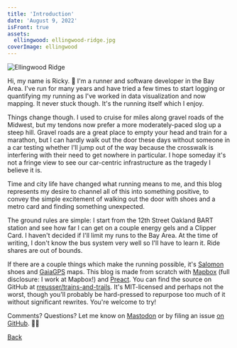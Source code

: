 ```yaml
---
title: 'Introduction'
date: 'August 9, 2022'
isFront: true
assets:
  ellingwood: ellingwood-ridge.jpg
coverImage: ellingwood
---
```


<span data-behavior="introduction"></span>

![Ellingwood Ridge](ellingwood-ridge-md.jpg)

Hi, my name is Ricky. 👋 I'm a runner and software developer in the Bay Area. I've run for many years and have tried a few times to start logging or quantifying my running as I've worked in data visualization and now mapping. It never stuck though. It's the running itself which I enjoy.

Things change though. I used to cruise for miles along gravel roads of the Midwest, but my tendons now prefer a more moderately-paced slog up a steep hill. Gravel roads are a great place to empty your head and train for a marathon, but I can hardly walk out the door these days without someone in a car testing whether I'll jump out of the way because the crosswalk is interfering with their need to get nowhere in particular. I hope someday it's not a fringe view to see our car-centric infrastructure as the tragedy I believe it is.

Time and city life have changed what running means to me, and this blog represents my desire to channel all of this into something positive, to convey the simple excitement of walking out the door with shoes and a metro card and finding something unexpected. 

The ground rules are simple: I start from the 12th Street Oakland BART station and see how far I can get on a couple energy gels and a Clipper Card. I haven't decided if I'll limit my runs to the Bay Area. At the time of writing, I don't know the bus system very well so I'll have to learn it. Ride shares are out of bounds.

If there are a couple things which make the running possible, it's [Salomon](https://www.salomon.com/) shoes and [GaiaGPS](https://www.gaiagps.com/map/) maps. This blog is made from scratch with [Mapbox](https://www.mapbox.com/) (full disclosure: I work at Mapbox!) and [Preact](https://preactjs.com/). You can find the source on GitHub at [rreusser/trains-and-trails](https://github.com/rreusser/trains-and-trails). It's MIT-licensed and perhaps not the worst, though you'll probably be hard-pressed to repurpose too much of it without significant rewrites. You're welcome to try!

Comments? Questions? Let me know on [Mastodon](https://mathstodon.xyz/@rreusser) or by filing an issue [on GitHub](https://github.com/rreusser/trains-and-trails/issues). 🏃‍♂️

[Back]()
